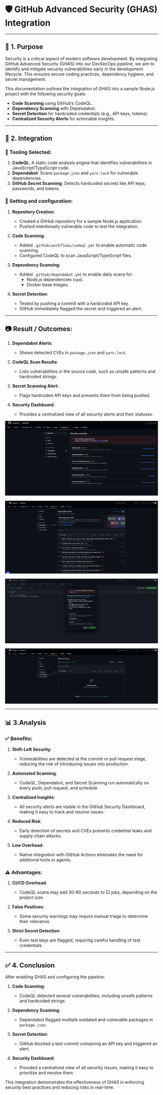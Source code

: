 # 🛡 GitHub Advanced Security (GHAS) Integration

---

## 📌 1. Purpose

Security is a critical aspect of modern software development. By integrating GitHub Advanced Security (GHAS) into our DevSecOps pipeline, we aim to identify and mitigate security vulnerabilities early in the development lifecycle. This ensures secure coding practices, dependency hygiene, and secret management.

This documentation outlines the integration of GHAS into a sample Node.js project with the following security goals:

- **Code Scanning** using GitHub’s CodeQL.
- **Dependency Scanning** with Dependabot.
- **Secret Detection** for hardcoded credentials (e.g., API keys, tokens).
- **Centralized Security Alerts** for actionable insights.

---

## 🔬 2. Integration

### 🔧 Tooling Selected:
1. **CodeQL**: A static code analysis engine that identifies vulnerabilities in JavaScript/TypeScript code.
2. **Dependabot**: Scans `package.json` and `yarn.lock` for vulnerable dependencies.
3. **GitHub Secret Scanning**: Detects hardcoded secrets like API keys, passwords, and tokens.

### 🧪 Setting and configuration:
1. **Repository Creation**:
   - Created a GitHub repository for a sample Node.js application.
   - Pushed intentionally vulnerable code to test the integration.

2. **Code Scanning**:
   - Added `.github/workflows/codeql.yml` to enable automatic code scanning.
   - Configured CodeQL to scan JavaScript/TypeScript files.

3. **Dependency Scanning**:
   - Added `.github/dependabot.yml` to enable daily scans for:
     - Node.js dependencies (`npm`).
     - Docker base images.

4. **Secret Detection**:
   - Tested by pushing a commit with a hardcoded API key.
   - GitHub immediately flagged the secret and triggered an alert.

---

## 📷 Result / Outcomes:

1. **Dependabot Alerts**:
   - Shows detected CVEs in `package.json` and `yarn.lock`.

2. **CodeQL Scan Results**:
   - Lists vulnerabilities in the source code, such as unsafe patterns and hardcoded strings.

3. **Secret Scanning Alert**:
   - Flags hardcoded API keys and prevents them from being pushed.

4. **Security Dashboard**:
   - Provides a centralized view of all security alerts and their statuses.

![alt text](image.png)

![alt text](image-1.png)

![alt text](image-2.png)

![alt text](image-3.png)

---

## 📊 3.Analysis

### ✅ Benefits:
1. **Shift-Left Security**:
   - Vulnerabilities are detected at the commit or pull request stage, reducing the risk of introducing issues into production.

2. **Automated Scanning**:
   - CodeQL, Dependabot, and Secret Scanning run automatically on every push, pull request, and schedule.

3. **Centralized Insights**:
   - All security alerts are visible in the GitHub Security Dashboard, making it easy to track and resolve issues.

4. **Reduced Risk**:
   - Early detection of secrets and CVEs prevents credential leaks and supply chain attacks.

5. **Low Overhead**:
   - Native integration with GitHub Actions eliminates the need for additional tools or agents.

### ⚠️ Advantages:
1. **CI/CD Overhead**:
   - CodeQL scans may add 30–60 seconds to CI jobs, depending on the project size.

2. **False Positives**:
   - Some security warnings may require manual triage to determine their relevance.

3. **Strict Secret Detection**:
   - Even test keys are flagged, requiring careful handling of test credentials.

---

## ✅ 4. Conclusion

After enabling GHAS and configuring the pipeline:

1. **Code Scanning**:
   - CodeQL detected several vulnerabilities, including unsafe patterns and hardcoded strings.

2. **Dependency Scanning**:
   - Dependabot flagged multiple outdated and vulnerable packages in `package.json`.

3. **Secret Detection**:
   - GitHub blocked a test commit containing an API key and triggered an alert.

4. **Security Dashboard**:
   - Provided a centralized view of all security issues, making it easy to prioritize and resolve them.

This integration demonstrates the effectiveness of GHAS in enforcing security best practices and reducing risks in real-time.

